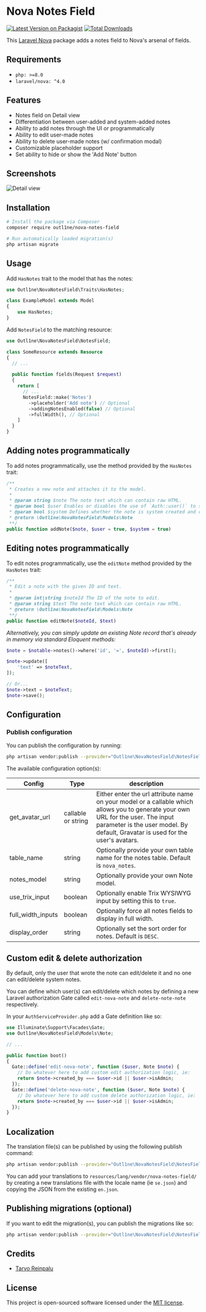 # Nova Notes Field

[![Latest Version on Packagist](https://img.shields.io/packagist/v/outl1ne/nova-notes-field.svg?style=flat-square)](https://packagist.org/packages/outl1ne/nova-notes-field)
[![Total Downloads](https://img.shields.io/packagist/dt/outl1ne/nova-notes-field.svg?style=flat-square)](https://packagist.org/packages/outl1ne/nova-notes-field)

This [Laravel Nova](https://nova.laravel.com) package adds a notes field to Nova's arsenal of fields.

## Requirements

- `php: >=8.0`
- `laravel/nova: ^4.0`

## Features

- Notes field on Detail view
- Differentiation between user-added and system-added notes
- Ability to add notes through the UI or programmatically
- Ability to edit user-made notes
- Ability to delete user-made notes (w/ confirmation modal)
- Customizable placeholder support
- Set ability to hide or show the 'Add Note' button

## Screenshots

![Detail view](docs/detail.png)

## Installation

```bash
# Install the package via Composer
composer require outl1ne/nova-notes-field

# Run automatically loaded migration(s)
php artisan migrate
```

## Usage

Add `HasNotes` trait to the model that has the notes:

```php
use Outl1ne\NovaNotesField\Traits\HasNotes;

class ExampleModel extends Model
{
    use HasNotes;
}
```

Add `NotesField` to the matching resource:

```php
use Outl1ne\NovaNotesField\NotesField;

class SomeResource extends Resource
{
  // ...

  public function fields(Request $request)
  {
    return [
      // ...
      NotesField::make('Notes')
        ->placeholder('Add note') // Optional
        ->addingNotesEnabled(false) // Optional
        ->fullWidth(), // Optional
    ]
  }
}
```

## Adding notes programmatically

To add notes programmatically, use the method provided by the `HasNotes` trait:

```php
/**
 * Creates a new note and attaches it to the model.
 *
 * @param string $note The note text which can contain raw HTML.
 * @param bool $user Enables or disables the use of `Auth::user()` to set as the creator.
 * @param bool $system Defines whether the note is system created and can be deleted or not.
 * @return \Outl1ne\NovaNotesField\Models\Note
 **/
public function addNote($note, $user = true, $system = true)
```

## Editing notes programmatically

To edit notes programmatically, use the `editNote` method provided by the `HasNotes` trait:

```php
/**
 * Edit a note with the given ID and text.
 *
 * @param int|string $noteId The ID of the note to edit.
 * @param string $text The note text which can contain raw HTML.
 * @return \Outl1ne\NovaNotesField\Models\Note
 **/
public function editNote($noteId, $text)
```

_Alternatively, you can simply update an existing Note record that's already in memory via standard Eloquent methods:_
```php
$note = $notable->notes()->where('id', '=', $noteId)->first();

$note->update([
    'text' => $noteText,
]);

// Or...
$note->text = $noteText;
$note->save();
```

## Configuration

### Publish configuration

You can publish the configuration by running:

```bash
php artisan vendor:publish --provider="Outl1ne\NovaNotesField\NotesFieldServiceProvider" --tag="config"
```

The available configuration option(s):

| Config            | Type               | description                                                                                                                                                                                                         |
| ----------------- | ------------------ | ------------------------------------------------------------------------------------------------------------------------------------------------------------------------------------------------------------------- |
| get_avatar_url    | callable or string | Either enter the url attribute name on your model or a callable which allows you to generate your own URL for the user. The input parameter is the user model. By default, Gravatar is used for the user's avatars. |
| table_name        | string             | Optionally provide your own table name for the notes table. Default is `nova_notes`.                                                                                                                                |
| notes_model       | string             | Optionally provide your own Note model.                                                                                                                                                                             |
| use_trix_input    | boolean            | Optionally enable Trix WYSIWYG input by setting this to `true`.                                                                                                                                                     |
| full_width_inputs | boolean            | Optionally force all notes fields to display in full width.                                                                                                                                                         |
| display_order     | string             | Optionally set the sort order for notes. Default is `DESC`.                                                                                                                                                         |

## Custom edit & delete authorization

By default, only the user that wrote the note can edit/delete it and no one can edit/delete system notes.

You can define which user(s) can edit/delete which notes by defining a new Laravel authorization Gate called `edit-nova-note` and `delete-note-note` respectively.

In your `AuthServiceProvider.php` add a Gate definition like so:

```php
use Illuminate\Support\Facades\Gate;
use Outl1ne\NovaNotesField\Models\Note;

// ...

public function boot()
{
  Gate::define('edit-nova-note', function ($user, Note $note) {
    // Do whatever here to add custom edit authorization logic, ie:
    return $note->created_by === $user->id || $user->isAdmin;
  });
  Gate::define('delete-nova-note', function ($user, Note $note) {
    // Do whatever here to add custom delete authorization logic, ie:
    return $note->created_by === $user->id || $user->isAdmin;
  });
}
```

## Localization

The translation file(s) can be published by using the following publish command:

```bash
php artisan vendor:publish --provider="Outl1ne\NovaNotesField\NotesFieldServiceProvider" --tag="translations"
```

You can add your translations to `resources/lang/vendor/nova-notes-field/` by creating a new translations file with the locale name (ie `se.json`) and copying the JSON from the existing `en.json`.

## Publishing migrations (optional)

If you want to edit the migration(s), you can publish the migrations like so:

```bash
php artisan vendor:publish --provider="Outl1ne\NovaNotesField\NotesFieldServiceProvider" --tag="migrations"
```

## Credits

- [Tarvo Reinpalu](https://github.com/Tarpsvo)

## License

This project is open-sourced software licensed under the [MIT license](LICENSE.md).

